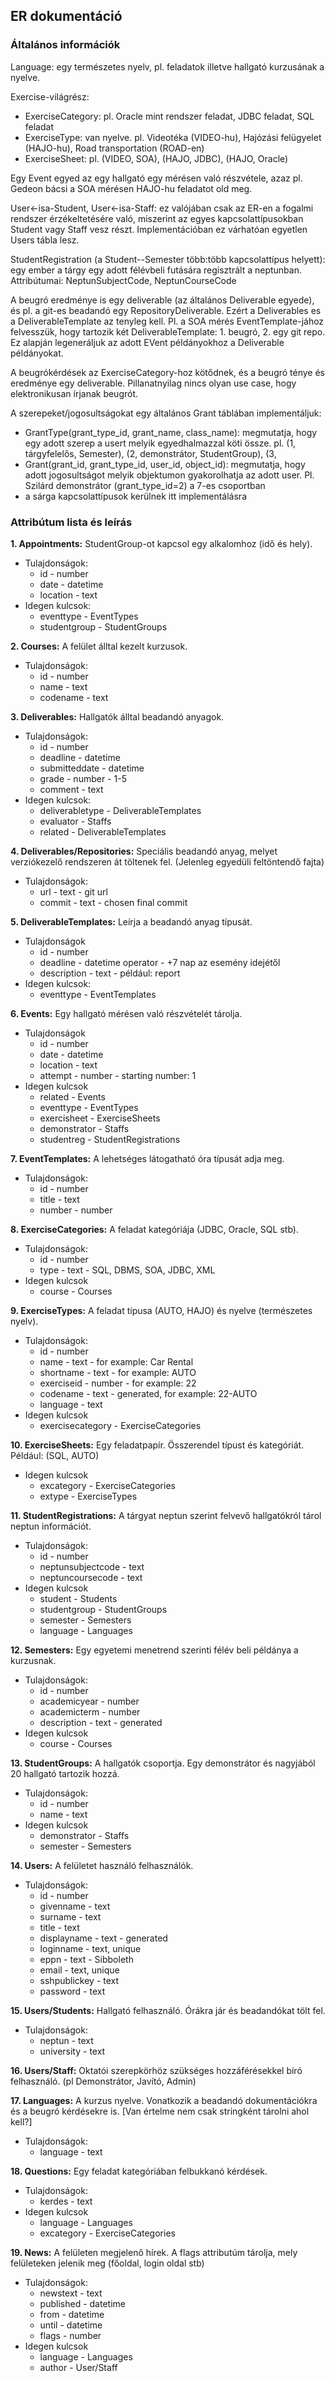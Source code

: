 ## ER dokumentáció

### Általános információk

Language: egy természetes nyelv, pl. feladatok illetve hallgató kurzusának a nyelve.

Exercise-világrész:

 - ExerciseCategory: pl. Oracle mint rendszer feladat, JDBC feladat, SQL feladat
 - ExerciseType: van nyelve. pl. Videotéka (VIDEO-hu), Hajózási felügyelet (HAJO-hu), Road transportation (ROAD-en)
 - ExerciseSheet: pl. (VIDEO, SOA), (HAJO, JDBC), (HAJO, Oracle)

Egy Event egyed az egy hallgató egy mérésen való részvétele,
azaz pl. Gedeon bácsi a SOA mérésen HAJO-hu feladatot old meg.


User<-isa-Student, User<-isa-Staff: ez valójában csak az ER-en a fogalmi rendszer érzékeltetésére való, miszerint az egyes kapcsolattípusokban Student vagy Staff vesz részt. Implementációban ez várhatóan egyetlen Users tábla lesz.

StudentRegistration (a Student--Semester több:több kapcsolattípus helyett): egy ember a tárgy egy adott félévbeli futására regisztrált a neptunban. Attribútumai: NeptunSubjectCode, NeptunCourseCode


A beugró eredménye is egy deliverable (az általános Deliverable egyede), és pl. a git-es beadandó egy RepositoryDeliverable. Ezért a Deliverables es a DeliverableTemplate az tenyleg kell.
Pl. a SOA mérés EventTemplate-jához felvesszük, hogy tartozik két DeliverableTemplate: 1. beugró, 2. egy git repo. Ez alapján legeneráljuk az adott EVent példányokhoz a Deliverable példányokat.

A beugrókérdések az ExerciseCategory-hoz kötődnek, és a beugró ténye és eredménye egy deliverable. Pillanatnyilag nincs olyan use case, hogy elektronikusan írjanak beugrót.



A szerepeket/jogosultságokat egy általános Grant táblában implementáljuk:

 - GrantType(grant_type_id, grant_name, class_name): megmutatja, hogy egy adott szerep a usert melyik egyedhalmazzal köti össze.
   pl. (1, tárgyfelelős, Semester), (2, demonstrátor, StudentGroup), (3,
 - Grant(grant_id, grant_type_id, user_id, object_id): megmutatja, hogy adott jogosultságot melyik objektumon gyakorolhatja az adott user. Pl. Szilárd demonstrátor (grant_type_id=2) a 7-es csoportban
 - a sárga kapcsolattípusok kerülnek itt implementálásra

### Attribútum lista és leírás
 	
**1. Appointments:** StudentGroup-ot kapcsol egy alkalomhoz (idő és hely).
- Tulajdonságok:
   * id - number
   * date - datetime
   * location - text
 - Idegen kulcsok:
   * eventtype - EventTypes
   * studentgroup - StudentGroups
 
**2. Courses:** A felület álltal kezelt kurzusok.
- Tulajdonságok:
  * id - number
  * name - text
  * codename - text

**3. Deliverables:** Hallgatók álltal beadandó anyagok.
- Tulajdonságok:
  * id - number
  * deadline - datetime
  * submitteddate - datetime
  * grade - number - 1-5
  * comment - text
- Idegen kulcsok:
  * deliverabletype - DeliverableTemplates
  * evaluator - Staffs
  * related - DeliverableTemplates
  
**4. Deliverables/Repositories:** Speciális beadandó anyag, melyet verziókezelő rendszeren át töltenek fel. 
(Jelenleg egyedüli feltöntendő fajta)
- Tulajdonságok:
  * url - text - git url
  * commit - text - chosen final commit
  
**5. DeliverableTemplates:** Leírja a beadandó anyag típusát.
- Tulajdonságok
  * id - number
  * deadline - datetime operator - +7 nap az esemény idejétől
  * description - text - például: report
- Idegen kulcsok:
  * eventtype - EventTemplates
  
**6. Events:** Egy hallgató mérésen való részvételét tárolja.
- Tulajdonságok
  * id - number
  * date - datetime
  * location - text
  * attempt - number - starting number: 1
- Idegen kulcsok
  * related - Events
  * eventtype - EventTypes
  * exercisheet - ExerciseSheets
  * demonstrator - Staffs
  * studentreg - StudentRegistrations
  
**7. EventTemplates:** A lehetséges látogatható óra típusát adja meg.
- Tulajdonságok:
  * id - number
  * title - text
  * number - number
  
**8. ExerciseCategories:** A feladat kategóriája (JDBC, Oracle, SQL stb).
- Tulajdonságok:
  * id - number
  * type - text - SQL, DBMS, SOA, JDBC, XML
- Idegen kulcsok
  * course - Courses
  
**9. ExerciseTypes:** A feladat típusa (AUTO, HAJO) és nyelve (természetes nyelv).
- Tulajdonságok:
  * id - number
  * name - text - for example: Car Rental
  * shortname - text - for example: AUTO
  * exerciseid - number - for example: 22
  * codename - text - generated, for example: 22-AUTO
  * language - text
- Idegen kulcsok
  * exercisecategory - ExerciseCategories
  
**10. ExerciseSheets:** Egy feladatpapír. Összerendel típust és kategóriát. Például: (SQL, AUTO)
- Idegen kulcsok
  * excategory - ExerciseCategories
  * extype - ExerciseTypes
  
**11. StudentRegistrations:** A tárgyat neptun szerint felvevő hallgatókról tárol neptun információt.
- Tulajdonságok:
  * id - number
  * neptunsubjectcode - text
  * neptuncoursecode - text
- Idegen kulcsok
  * student - Students
  * studentgroup - StudentGroups
  * semester - Semesters
  * language - Languages 
  
**12. Semesters:** Egy egyetemi menetrend szerinti félév beli példánya a kurzusnak.
- Tulajdonságok:
  * id - number
  * academicyear - number
  * academicterm - number
  * description - text - generated
- Idegen kulcsok
  * course - Courses
  
**13. StudentGroups:** A hallgatók csoportja. Egy demonstrátor és nagyjából 20 hallgató tartozik hozzá.
- Tulajdonságok:
  * id - number
  * name - text
- Idegen kulcsok
  * demonstrator - Staffs
  * semester - Semesters
  
**14. Users:** A felületet használó felhasználók.
- Tulajdonságok:
  * id - number
  * givenname - text
  * surname - text
  * title - text
  * displayname - text - generated
  * loginname - text, unique
  * eppn - text - Sibboleth
  * email - text, unique
  * sshpublickey - text
  * password - text
  
**15. Users/Students:** Hallgató felhasználó. Órákra jár és beadandókat tölt fel.
- Tulajdonságok:
  * neptun - text
  * university - text
  
**16. Users/Staff:** Oktatói szerepkörhöz szükséges hozzáférésekkel bíró felhasználó. (pl Demonstrátor, Javító, Admin)

**17. Languages:** A kurzus nyelve. Vonatkozik a beadandó dokumentációkra és a beugró kérdésekre is. [Van értelme nem csak stringként tárolni ahol kell?]
- Tulajdonságok:
  * language - text

**18. Questions:** Egy feladat kategóriában felbukkanó kérdések.
- Tulajdonságok:
  * kerdes - text
- Idegen kulcsok
  * language - Languages
  * excategory - ExerciseCategories
  
  
**19. News:** A felületen megjelenő hírek. A flags attributúm tárolja, mely felületeken jelenik meg (főoldal, login oldal stb)
- Tulajdonságok:
  * newstext - text
  * published - datetime
  * from - datetime
  * until - datetime
  * flags - number
- Idegen kulcsok
  * language - Languages
  * author - User/Staff
  

